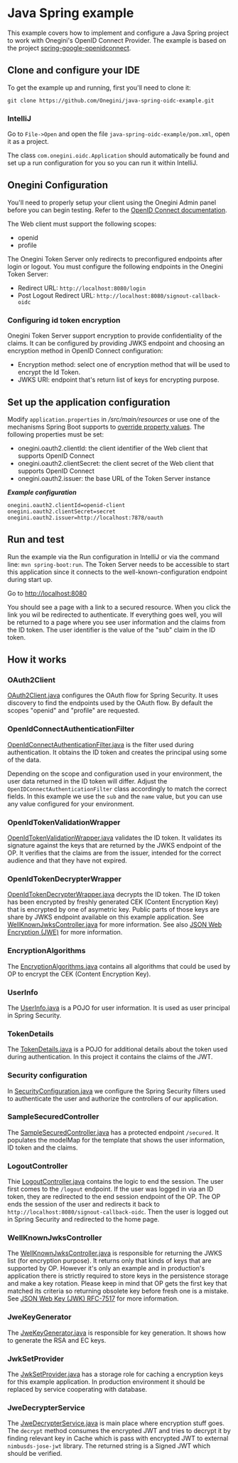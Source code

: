 # Java Spring example
This example covers how to implement and configure a Java Spring project to work with Onegini's OpenID Connect Provider. The example is based on the project 
[spring-google-openidconnect](https://github.com/fromi/spring-google-openidconnect).

## Clone and configure your IDE
To get the example up and running, first you'll need to clone it:

`git clone https://github.com/Onegini/java-spring-oidc-example.git`

### IntelliJ

Go to `File->Open` and open the file `java-spring-oidc-example/pom.xml`, open it as a project.

The class `com.onegini.oidc.Application` should automatically be found and set up a run configuration for you so you can run it within IntelliJ.

## Onegini Configuration
You'll need to properly setup your client using the Onegini Admin panel before you can begin testing.
Refer to the [OpenID Connect documentation](https://docs.onegini.com/msp/5.0/token-server/topics/oidc/index.html). 

The Web client must support the following scopes:
  * openid
  * profile
  
The Onegini Token Server only redirects to preconfigured endpoints after login or logout. You must configure the following endpoints in the Onegini Token Server:
  * Redirect URL: `http://localhost:8080/login`
  * Post Logout Redirect URL: `http://localhost:8080/signout-callback-oidc`
  
### Configuring id token encryption
Onegini Token Server support encryption to provide confidentiality of the claims. It can be configured by providing JWKS endpoint and choosing an encryption method
in OpenID Connect configuration:
  * Encryption method: select one of encryption method that will be used to encrypt the Id Token.
  * JWKS URI: endpoint that's return list of keys for encrypting purpose. 

## Set up the application configuration

Modify `application.properties` in _/src/main/resources_ or use one of the mechanisms Spring Boot supports to [override property values](https://docs.spring.io/spring-boot/docs/current/reference/html/howto-properties-and-configuration.html).
The following properties must be set:

  * onegini.oauth2.clientId: the client identifier of the Web client that supports OpenID Connect
  * onegini.oauth2.clientSecret: the client secret of the Web client that supports OpenID Connect
  * onegini.oauth2.issuer: the base URL of the Token Server instance

___Example configuration___

```
onegini.oauth2.clientId=openid-client
onegini.oauth2.clientSecret=secret
onegini.oauth2.issuer=http://localhost:7878/oauth
```

## Run and test
Run the example via the Run configuration in IntelliJ or via the command line: `mvn spring-boot:run`. The Token Server needs to be accessible to start this 
application since it connects to the well-known-configuration endpoint during start up.

Go to [http://localhost:8080](http://localhost:8080) 

You should see a page with a link to a secured resource. When you click the link you wil be redirected to authenticate. If everything goes well, you will be 
returned to a page where you see user information and the claims from the ID token. The user identifier is the value of the "sub" claim in the ID token.
            
## How it works

### OAuth2Client
[OAuth2Client.java](src/main/java/com/onegini/oidc/security/OAuth2Client.java) configures the OAuth flow for Spring Security. It uses discovery 
to find the endpoints used by the OAuth flow. By default the scopes "openid" and "profile" are requested.

### OpenIdConnectAuthenticationFilter
[OpenIdConnectAuthenticationFilter.java](src/main/java/com/onegini/oidc/security/OpenIdConnectAuthenticationFilter.java) is the filter used during
authentication. It obtains the ID token and creates the principal using some of the data.

Depending on the scope and configuration used in your environment, the user data returned in the ID token will differ. Adjust the 
`OpenIDConnectAuthenticationFilter` class accordingly to match the correct fields.
In this example we use the `sub` and the `name` value, but you can use any value configured for your environment.

### OpenIdTokenValidationWrapper
[OpenIdTokenValidationWrapper.java](src/main/java/com/onegini/oidc/security/OpenIdTokenValidatorWrapper.java) validates the ID token. It validates
its signature against the keys that are returned by the JWKS endpoint of the OP. It verifies that the claims are from the issuer, intended for the correct 
audience and that they have not expired.

### OpenIdTokenDecrypterWrapper
[OpenIdTokenDecrypterWrapper.java](src/main/java/com/onegini/oidc/security/OpenIdTokenDecrypterWrapper.java) decrypts the ID token. The ID token has been 
encrypted by freshly generated CEK (Content Encryption Key) that is encrypted by one of asymetric key. Public parts of those keys are share by JWKS endpoint 
available on this example application.
See [WellKnownJwksController.java](src/main/java/com/onegini/oidc/WellKnownJwksController.java) for more information.
See also [JSON Web Encryption (JWE)](https://tools.ietf.org/html/rfc7516) for more information.

### EncryptionAlgorithms
The [EncryptionAlgorithms.java](src/main/java/com/onegini/oidc/model/EncryptionAlgorithms.java) contains all algorithms that could be used by OP to encrypt the 
CEK (Content Encryption Key).

### UserInfo
The [UserInfo.java](src/main/java/com/onegini/oidc/model/UserInfo.java) is a POJO for user information. It is used as user principal in Spring 
Security.

### TokenDetails
The [TokenDetails.java](src/main/java/com/onegini/oidc/model/TokenDetails.java) is a POJO for additional details about the token used during 
authentication. In this project it contains the claims of the JWT.

### Security configuration
In [SecurityConfiguration.java](src/main/java/com/onegini/oidc/security/SecurityConfiguration.java) we configure the Spring Security filters used 
to authenticate the user and authorize the controllers of our application.

### SampleSecuredController
The [SampleSecuredController.java](src/main/java/com/onegini/oidc/SampleSecuredController.java) has a protected endpoint `/secured`. It populates
the modelMap for the template that shows the user information, ID token and the claims.

### LogoutController
Thie [LogoutController.java](src/main/java/com/onegini/oidc/LogoutController.java) contains the logic to end the session. The user first comes to
the `/logout` endpoint. If the user was logged in via an ID token, they are redirected to the end session endpoint of the OP. The OP ends the session of the 
user and redirects it back to `http://localhost:8080/signout-callback-oidc`. Then the user is logged out in Spring Security and redirected to the home page.

### WellKnownJwksController
The [WellKnownJwksController.java](src/main/java/com/onegini/oidc/WellKnownJwksController.java) is responsible for returning the JWKS list (for encryption purpose).
It returns only that kinds of keys that are supported by OP. However it's only an example and in production's application there is strictly required to store keys 
in the persistence storage and make a key rotation. Please keep in mind that OP gets the first key that matched its criteria so returning obsolete key before 
fresh one is a mistake. See [JSON Web Key (JWK) RFC-7517](https://tools.ietf.org/html/rfc7517) for more information.

### JweKeyGenerator
The [JweKeyGenerator.java](src/main/java/com/onegini/oidc/encryption/JweKeyGenerator.java) is responsible for key generation. It shows how to generate the RSA 
and EC keys.

### JwkSetProvider
The [JwkSetProvider.java](src/main/java/com/onegini/oidc/encryption/JwkSetProvider.java) has a storage role for caching a encryption keys for this example 
application. In production environment it should be replaced by service cooperating with database.

### JweDecrypterService
The [JweDecrypterService.java](src/main/java/com/onegini/oidc/encryption/JweDecrypterService.java) is main place where encryption stuff goes. The `decrypt` 
method consumes the encrypted JWT and tries to decrypt it by finding relevant key in Cache which is pass with encrypted JWT to external `nimbusds-jose-jwt` 
library. The returned string is a Signed JWT which should be verified. 